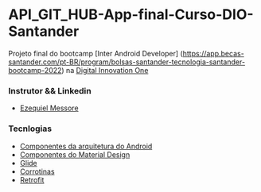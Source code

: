 # API_GIT_HUB-App-final-Curso-DIO-Santander
Projeto final do bootcamp [Inter Android Developer]
(https://app.becas-santander.com/pt-BR/program/bolsas-santander-tecnologia-santander-bootcamp-2022) na [Digital Innovation One](https://www.dio.me/bootcamp/santander-mobile-developer)


### Instrutor && Linkedin  
 * [Ezequiel Messore](https://www.linkedin.com/in/ezequielmessore/)

### Tecnlogias
* [Componentes da arquitetura do Android](https://developer.android.com/topic/libraries/architecture?hl=pt-br)
* [Componentes do Material Design](https://material.io/components?platform=android)
* [Glide](http://bumptech.github.io/glide/)
* [Corrotinas](https://developer.android.com/kotlin/coroutines?hl=pt-br)
* [Retrofit](https://square.github.io/retrofit/)
